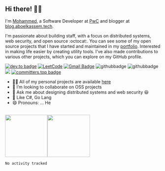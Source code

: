 ## Hi there! 👋🏻

I'm <a href="https://www.aboelkassem.tech">Mohammed</a>, a Software Developer at [PwC](https://pwc.com) and blogger at [blog.aboelkassem.tech](https://blog.aboelkassem.tech). 

I'm passionate about building staff, with a focus on distributed systems, web security, and open source :octocat:. You can see some of my open source projects that I have started and maintained in my [portfolio](https://www.aboelkassem.tech/). Interested in making life easier by creating utility tools. I've also made contributions to various other projects, which you can explore on my GitHub profile.<br/>

<!--[![twitter badge](https://img.shields.io/badge/-@maboelkassim-%231FA1F1?style=flat&logo=twitter&logoColor=white)](https://twitter.com/maboelkassim)-->
[![dev.to badge](https://img.shields.io/badge/-mkassm-%230177B5?style=flat&logo=linkedin)](https://www.linkedin.com/in/mkassm)
[![LeetCode](https://img.shields.io/badge/-LeetCode-02569B?style=flat&logo=leetCode&link=https://leetcode.com/mkassm)](https://leetcode.com/mkassm)
[![Gmail Badge](https://img.shields.io/badge/-Gmail-c14438?style=flat-square&logo=Gmail&logoColor=white&link=mailto:mohammed.a.kassm@gmail.com)](mailto:mohammed.a.kassm@gmail.com)
![githubbadge](https://img.shields.io/github/followers/mkassm?style=social)
![githubbadge](https://img.shields.io/github/stars/mkassm?style=social)
![](https://komarev.com/ghpvc/?username=aboelkassem&color=brightgreen&style=flat)
[![committers.top badge](https://user-badge.committers.top/egypt_private/mkassm.svg)](https://user-badge.committers.top/egypt_private/mkassm)



- 👨‍💻 All of my personal projects are available [here](https://github.com/mkassm?tab=repositories)
- 👯 I’m looking to collaborate on OSS projects
- 💬 Ask me about designing distributed systems and web security :laughing:
- 💜 Like C#, Go Lang
- 😄 Pronouns: ... He

<br>
<a href="https://www.aboelkassem.tech/"><img height="137.3px" src="https://github-readme-stats.vercel.app/api?username=mkassm&hide_title=true&hide_border=true&show_icons=true&include_all_commits=true&count_private=true&line_height=21&text_color=000&icon_color=000&theme=graywhite" /><!-- wi*quL3fcV --><img height="137.3px" src="https://github-readme-stats.vercel.app/api/top-langs/?username=mkassm&hide=html&hide_title=true&hide_border=true&layout=compact&langs_count=7&exclude_repo=comp426&text_color=000&icon_color=ffftheme=graywhite" /></a>

<!--START_SECTION:waka-->

```txt
No activity tracked
```

<!--END_SECTION:waka-->

<!--
**aboelkassem/aboelkassem** is a ✨ _special_ ✨ repository because its `README.md` (this file) appears on your GitHub profile.

Here are some ideas to get you started:
- ⚡️ Technologies I work with: C#, ASP.NET MVC, ASP.NET Core, Web API, JavaScript, TypeScript, Angular, CSS, HTML, EntityFramework core, Bootstrap, Reactjs and more ....
- 👯 I’m looking to collaborate on ... Any of project
- 🔭 I’m currently working on ...
- 🌱 I’m currently learning ...
- 👯 I’m looking to collaborate on ...
- 🤔 I’m looking for help with ...
- 💬 Ask me about ...
- 📫 How to reach me: ...
- 😄 Pronouns: ...
- ⚡ Fun fact: ...
-->
